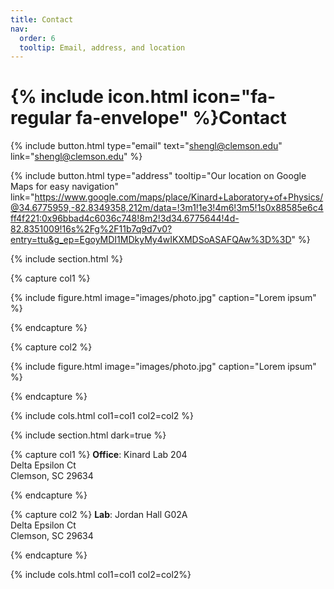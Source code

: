 ```yaml
---
title: Contact
nav:
  order: 6
  tooltip: Email, address, and location
---
```


# {% include icon.html icon="fa-regular fa-envelope" %}Contact



{%
  include button.html
  type="email"
  text="shengl@clemson.edu"
  link="shengl@clemson.edu"
%}



{%
  include button.html
  type="address"
  tooltip="Our location on Google Maps for easy navigation"
  link="https://www.google.com/maps/place/Kinard+Laboratory+of+Physics/@34.6775959,-82.8349358,212m/data=!3m1!1e3!4m6!3m5!1s0x88585e6c4ff4f221:0x96bbad4c6036c748!8m2!3d34.6775644!4d-82.8351009!16s%2Fg%2F11b7q9d7v0?entry=ttu&g_ep=EgoyMDI1MDkyMy4wIKXMDSoASAFQAw%3D%3D"
%}

{% include section.html %}

{% capture col1 %}

{%
  include figure.html
  image="images/photo.jpg"
  caption="Lorem ipsum"
%}

{% endcapture %}

{% capture col2 %}

{%
  include figure.html
  image="images/photo.jpg"
  caption="Lorem ipsum"
%}

{% endcapture %}

{% include cols.html col1=col1 col2=col2 %}

{% include section.html dark=true %}

{% capture col1 %}
**Office**: Kinard Lab 204<br>
Delta Epsilon Ct<br>
Clemson, SC 29634<br>

{% endcapture %}

{% capture col2 %}
**Lab**: Jordan Hall G02A<br>
Delta Epsilon Ct<br>
Clemson, SC 29634<br>

{% endcapture %}



{% include cols.html col1=col1 col2=col2%}
